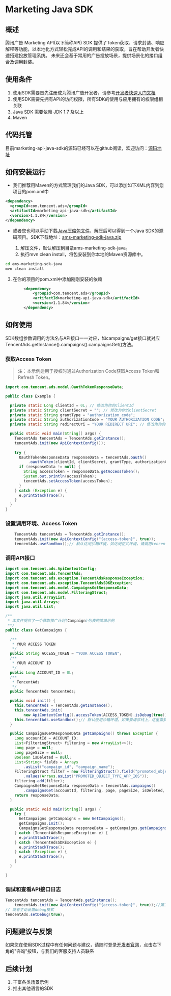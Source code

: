 # Marketing Java SDK
## 概述
腾讯广告 Marketing API(以下简称API) SDK 提供了Token获取、请求封装、响应解释等功能，以本地化方式轻松完成API的调用和结果的获取，旨在帮助开发者快速搭建投放管理系统。
未来还会基于常用的广告投放场景，提供场景化的接口组合及调用封装。

## 使用条件
1. 使用SDK需要首先注册成为腾讯广告开发者，请参考[开发者快速入门文档](https://developers.e.qq.com/docs/start)
2. 使用SDK需要先拥有API的访问权限，所有SDK的使用与应用拥有的权限组相关联
3. Java SDK 需要依赖 JDK 1.7 及以上
4. Maven

## 代码托管
目前marketing-api-java-sdk的源码已经可以在github阅读，欢迎访问：[源码地址](https://github.com/TencentAd/marketing-api-java-sdk)

## 如何安装运行
- 我们推荐用Maven的方式管理我们的Java SDK，可以添加如下XML内容到您项目的pom.xml中
```xml
<dependency>
  <groupId>com.tencent.ads</groupId>
  <artifactId>marketing-api-java-sdk</artifactId>
  <version>1.1.84</version>
</dependency>
```

- 或者您也可以手动下载[Java压缩包文件](https://github.com/TencentAd/marketing-api-java-sdk/archive/v1.1.84.zip)，解压后可以得到一个Java SDK的源码项目。SDK下载地址：[ams-marketing-sdk-java.zip](https://github.com/TencentAd/marketing-api-java-sdk/archive/v1.1.84.zip)

  1. 解压文件，默认解压到目录ams-marketing-sdk-java。
  2. 执行mvn clean install，将包安装到你本地的Maven资源库中。
```bash
cd ams-marketing-sdk-java
mvn clean install
```
  3. 在你的项目的pom.xml中添加刚刚安装的依赖
```xml
        <dependency>
            <groupId>com.tencent.ads</groupId>
            <artifactId>marketing-api-java-sdk</artifactId>
            <version>1.1.84</version>
        </dependency>
```

## 如何使用

SDK数组参数调用的方法名与API接口一一对应，如campaigns/get接口就对应TencentAds.getInstance().campaigns().campaignsGet()方法。

### 获取Access Token
> 注：本示例适用于授权时通过Authorization Code获取Access Token和Refresh Token。

```java
import com.tencent.ads.model.OauthTokenResponseData;

public class Example {

  private static Long clientId = 0L; // 修改为你的clientId
  private static String clientSecret = ""; // 修改为你的clientSecret
  private static String grantType = "authorization_code";
  private static String authorizationCode = "YOUR AUTHORIZATION CODE"; // 修改为你获取到的AUTHORIZATION CODE
  private static String redirectUri = "YOUR REDIRECT URI"; // 修改为你的回调地址

  public static void main(String[] args) {
    TencentAds tencentAds = TencentAds.getInstance();
    tencentAds.init(new ApiContextConfig());
    
    try {
      OauthTokenResponseData responseData = tencentAds.oauth()
          .oauthToken(clientId, clientSecret, grantType, authorizationCode, null, redirectUri);
      if (responseData != null) {
        String accessToken = responseData.getAccessToken();
        System.out.println(accessToken);
        tencentAds.setAccessToken(accessToken);
      }
    } catch (Exception e) {
      e.printStackTrace();
    }
  }
}
```
### 设置调用环境、Access Token
```java
    TencentAds tencentAds = TencentAds.getInstance();
    tencentAds.init(new ApiContextConfig("{access-token}", true));
    tencentAds.useSandbox();// 默认访问沙箱环境，如访问正式环境，请调用tencentAds.useProduction();
```
### 调用API接口
```java
import com.tencent.ads.ApiContextConfig;
import com.tencent.ads.TencentAds;
import com.tencent.ads.exception.TencentAdsResponseException;
import com.tencent.ads.exception.TencentAdsSDKException;
import com.tencent.ads.model.CampaignsGetResponseData;
import com.tencent.ads.model.FilteringStruct;
import java.util.ArrayList;
import java.util.Arrays;
import java.util.List;

/**
 * 本文件提供了一个获取推广计划(Campaign)列表的简单示例
 **/
public class GetCampaigns {

  /**
   * YOUR ACCESS TOKEN
   */
  public String ACCESS_TOKEN = "YOUR ACCESS TOKEN";
  /**
   * YOUR ACCOUNT ID
   */
  public Long ACCOUNT_ID = 0L;
  /**
   * TencentAds
   */
  public TencentAds tencentAds;

  public void init() {
    this.tencentAds = TencentAds.getInstance();
    this.tencentAds.init(
        new ApiContextConfig().accessToken(ACCESS_TOKEN).isDebug(true));// debug==true 会打印请求详细信息
    this.tencentAds.useSandbox();// 默认使用沙箱环境，如果要请求线上，这里需要设为线上环境
  }

  public CampaignsGetResponseData getCampaigns() throws Exception {
    Long accountId = ACCOUNT_ID;
    List<FilteringStruct> filtering = new ArrayList<>();
    Long page = null;
    Long pageSize = null;
    Boolean isDeleted = null;
    List<String> fields = Arrays
        .asList("campaign_id", "campaign_name");
    FilteringStruct filter = new FilteringStruct().field("promoted_object_type").operator("EQUALS")
        .values(Arrays.asList("PROMOTED_OBJECT_TYPE_APP_IOS"));
    filtering.add(filter);
    CampaignsGetResponseData responseData = tencentAds.campaigns()
        .campaignsGet(accountId, filtering, page, pageSize, isDeleted, fields);
    return responseData;
  }

  public static void main(String[] args) {
    try {
      GetCampaigns getCampaigns = new GetCampaigns();
      getCampaigns.init();
      CampaignsGetResponseData responseData = getCampaigns.getCampaigns();
    } catch (TencentAdsResponseException e) {
      e.printStackTrace();
    } catch (TencentAdsSDKException e) {
      e.printStackTrace();
    } catch (Exception e) {
      e.printStackTrace();
    }
  }

}
```

### 调试和查看API接口日志
```java
TencentAds tencentAds = TencentAds.getInstance();
    tencentAds.init(new ApiContextConfig("{access-token}", true));//第二个参数即为调试参数
// 或者主动设置debug模式
tencentAds.setDebug(true);
```

## 问题建议与反馈
如果您在使用SDK过程中有任何问题与建议，请随时登录[开发者官网](https://developers.e.qq.com/)，点击右下角的"咨询"按钮，与我们的客服支持人员联系

## 后续计划
1. 丰富各类场景示例
2. 推出其他语言的SDK
